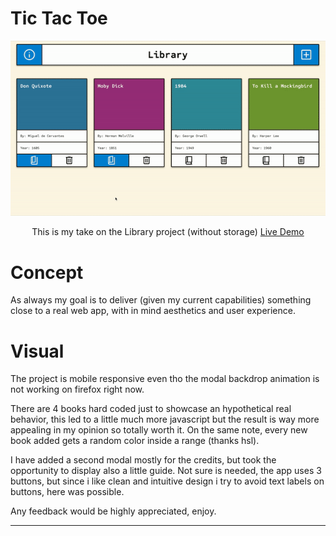 # Tic Tac Toe #

<div align="center">
<a href="https://github.com/blu3tan/library">
<img src="./Library.gif">
</a>

This is my take on the Library project (without storage)
[Live Demo](https://blu3tan.github.io/library/)

</div>

# Concept #

As always my goal is to deliver (given my current capabilities) something close
to a real web app, with in mind aesthetics and user experience.


# Visual #

The project is mobile responsive even tho the modal backdrop
animation is not working on firefox right now.

There are 4 books hard coded just to showcase an hypothetical real behavior, 
this led to a little much more javascript but the result is way more appealing
in my opinion so totally worth it.
On the same note, every new book added gets a random color inside a range (thanks hsl).

I have added a second modal mostly for the credits, but took the opportunity
to display also a little guide. Not sure is needed, the app uses 3 buttons, 
but since i like clean and intuitive design i try to avoid text labels on buttons, 
here was possible.

Any feedback would be highly appreciated, enjoy.

----------------------------------------------------------------------------------------------


